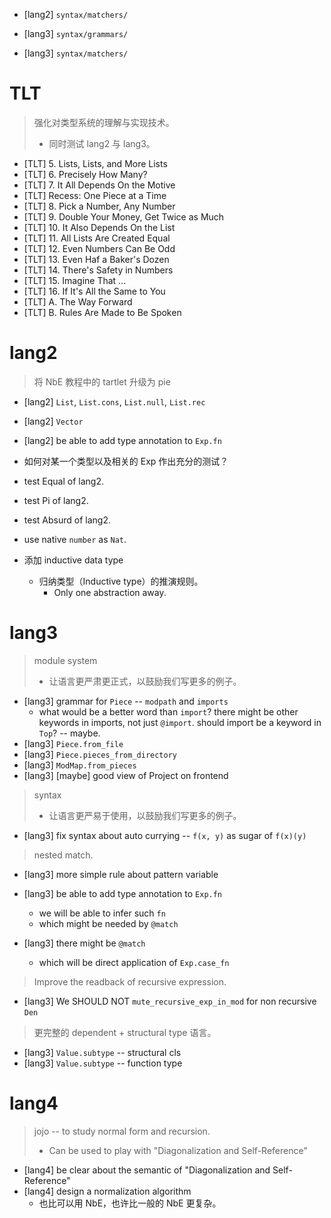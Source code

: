 - [lang2] `syntax/matchers/`

- [lang3] `syntax/grammars/`
- [lang3] `syntax/matchers/`

# TLT

> 强化对类型系统的理解与实现技术。
> - 同时测试 lang2 与 lang3。

- [TLT] 5. Lists, Lists, and More Lists
- [TLT] 6. Precisely How Many?
- [TLT] 7. It All Depends On the Motive
- [TLT] Recess: One Piece at a Time
- [TLT] 8. Pick a Number, Any Number
- [TLT] 9. Double Your Money, Get Twice as Much
- [TLT] 10. It Also Depends On the List
- [TLT] 11. All Lists Are Created Equal
- [TLT] 12. Even Numbers Can Be Odd
- [TLT] 13. Even Haf a Baker's Dozen
- [TLT] 14. There's Safety in Numbers
- [TLT] 15. Imagine That ...
- [TLT] 16. If It's All the Same to You
- [TLT] A. The Way Forward
- [TLT] B. Rules Are Made to Be Spoken

# lang2

> 将 NbE 教程中的 tartlet 升级为 pie

- [lang2] `List`, `List.cons`, `List.null`, `List.rec`
- [lang2] `Vector`
- [lang2] be able to add type annotation to `Exp.fn`

- 如何对某一个类型以及相关的 Exp 作出充分的测试？

- test Equal of lang2.
- test Pi of lang2.
- test Absurd of lang2.

- use native `number` as `Nat`.

- 添加 inductive data type
  - 归纳类型（Inductive type）的推演规则。
    - Only one abstraction away.

# lang3

> module system
> - 让语言更严肃更正式，以鼓励我们写更多的例子。

- [lang3] grammar for `Piece` -- `modpath` and `imports`
  - what would be a better word than `import`?
    there might be other keywords in imports, not just `@import`.
    should import be a keyword in `Top`? -- maybe.
- [lang3] `Piece.from_file`
- [lang3] `Piece.pieces_from_directory`
- [lang3] `ModMap.from_pieces`
- [lang3] [maybe] good view of Project on frontend

> syntax
> - 让语言更严易于使用，以鼓励我们写更多的例子。

- [lang3] fix syntax about auto currying -- `f(x, y)` as sugar of `f(x)(y)`

> nested match.

- [lang3] more simple rule about pattern variable

- [lang3] be able to add type annotation to `Exp.fn`
  - we will be able to infer such `fn`
  - which might be needed by `@match`

- [lang3] there might be `@match`
  - which will be direct application of `Exp.case_fn`

> Improve the readback of recursive expression.

- [lang3] We SHOULD NOT `mute_recursive_exp_in_mod` for non recursive `Den`

> 更完整的 dependent + structural type 语言。

- [lang3] `Value.subtype` -- structural cls
- [lang3] `Value.subtype` -- function type

# lang4

> jojo -- to study normal form and recursion.
> - Can be used to play with "Diagonalization and Self-Reference"

- [lang4] be clear about the semantic of "Diagonalization and Self-Reference"
- [lang4] design a normalization algorithm
  - 也比可以用 NbE，也许比一般的 NbE 更复杂。
